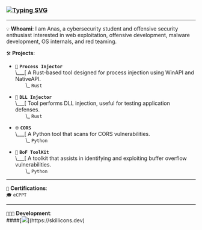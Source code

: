 ### [![Typing SVG](https://readme-typing-svg.demolab.com?font=Monaspace+krypton&pause=1000&color=5A5074&random=true&width=435&lines=hey%2C+it's+Anas!;Hex+dancing+in+dark+corners;Surfing+the+forbidden+waves;Weaving+nightmares+in+assembly;Summoning+shells+from+the+ether;Glib+jocks+quiz+nymph+to+vex+dwarf;Testing+doors+with+crafted+whispers)](https://git.io/typing-svg)
---
`💡` **Whoami**: I am Anas, a cybersecurity student and offensive security enthusiast interested in web exploitation, offensive development, malware development, OS internals, and red teaming.

`🛠` **Projects**:  

- `🚀` **`Process Injector`**  
  \\___[ A Rust-based tool designed for process injection using WinAPI and NativeAPI.  
  &nbsp;&nbsp;&nbsp;&nbsp;&nbsp;&nbsp;&nbsp;\\\_ `Rust`  

- `💉` **`DLL Injector`**  
  \\___[ Tool performs DLL injection, useful for testing application defenses.  
  &nbsp;&nbsp;&nbsp;&nbsp;&nbsp;&nbsp;&nbsp;\\\_ `Rust`  

- `🌐` **`CORS`**  
  \\___[ A Python tool that scans for CORS vulnerabilities.  
  &nbsp;&nbsp;&nbsp;&nbsp;&nbsp;&nbsp;&nbsp;\\\_ `Python`  

- `🔧` **`BoF ToolKit`**  
  \\___[ A toolkit that assists in identifying and exploiting buffer overflow vulnerabilities.  
  &nbsp;&nbsp;&nbsp;&nbsp;&nbsp;&nbsp;&nbsp;\\\_ `Python`  

---

`📜` **Certifications**:  
`🎓` `eCPPT`  

---

`👨🏻‍💻` **Development**:<br>
####[![](https://skillicons.dev/icons?i=rust,python,bash,powershell,sqlite,notion,vim,visualstudio,vscode,arch,linux,windows,github,)](https://skillicons.dev)
